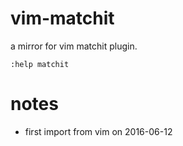 # vim-matchit

a mirror for vim matchit plugin. 

```viml
:help matchit
```

# notes
* first import from vim on 2016-06-12
